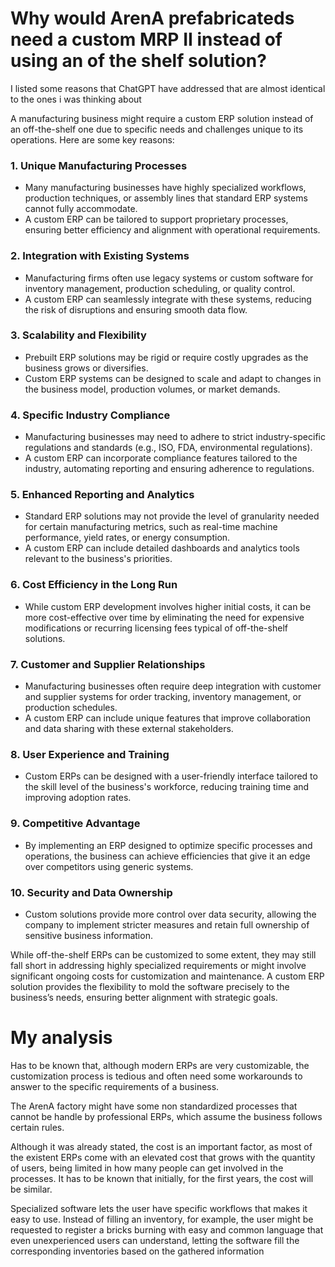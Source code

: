 # Why would ArenA prefabricateds need a custom MRP II instead of using an of the shelf solution?

I listed some reasons that ChatGPT have addressed that are almost identical to the ones i was thinking about

A manufacturing business might require a custom ERP solution instead of an off-the-shelf one due to specific needs and challenges unique to its operations. Here are some key reasons:

### 1. **Unique Manufacturing Processes**
   - Many manufacturing businesses have highly specialized workflows, production techniques, or assembly lines that standard ERP systems cannot fully accommodate.
   - A custom ERP can be tailored to support proprietary processes, ensuring better efficiency and alignment with operational requirements.

### 2. **Integration with Existing Systems**
   - Manufacturing firms often use legacy systems or custom software for inventory management, production scheduling, or quality control.
   - A custom ERP can seamlessly integrate with these systems, reducing the risk of disruptions and ensuring smooth data flow.

### 3. **Scalability and Flexibility**
   - Prebuilt ERP solutions may be rigid or require costly upgrades as the business grows or diversifies.
   - Custom ERP systems can be designed to scale and adapt to changes in the business model, production volumes, or market demands.

### 4. **Specific Industry Compliance**
   - Manufacturing businesses may need to adhere to strict industry-specific regulations and standards (e.g., ISO, FDA, environmental regulations).
   - A custom ERP can incorporate compliance features tailored to the industry, automating reporting and ensuring adherence to regulations.

### 5. **Enhanced Reporting and Analytics**
   - Standard ERP solutions may not provide the level of granularity needed for certain manufacturing metrics, such as real-time machine performance, yield rates, or energy consumption.
   - A custom ERP can include detailed dashboards and analytics tools relevant to the business's priorities.

### 6. **Cost Efficiency in the Long Run**
   - While custom ERP development involves higher initial costs, it can be more cost-effective over time by eliminating the need for expensive modifications or recurring licensing fees typical of off-the-shelf solutions.

### 7. **Customer and Supplier Relationships**
   - Manufacturing businesses often require deep integration with customer and supplier systems for order tracking, inventory management, or production schedules.
   - A custom ERP can include unique features that improve collaboration and data sharing with these external stakeholders.

### 8. **User Experience and Training**
   - Custom ERPs can be designed with a user-friendly interface tailored to the skill level of the business's workforce, reducing training time and improving adoption rates.

### 9. **Competitive Advantage**
   - By implementing an ERP designed to optimize specific processes and operations, the business can achieve efficiencies that give it an edge over competitors using generic systems.

### 10. **Security and Data Ownership**
   - Custom solutions provide more control over data security, allowing the company to implement stricter measures and retain full ownership of sensitive business information.

While off-the-shelf ERPs can be customized to some extent, they may still fall short in addressing highly specialized requirements or might involve significant ongoing costs for customization and maintenance. A custom ERP solution provides the flexibility to mold the software precisely to the business’s needs, ensuring better alignment with strategic goals.

# My analysis 

Has to be known that, although modern ERPs are very customizable, the customization process is tedious and
often need some workarounds to answer to the specific requirements of a business. 

The ArenA factory might have some non standardized processes that cannot be handle by professional ERPs, 
which assume the business follows certain rules.

Although it was already stated, the cost is an important factor, as most of the existent ERPs come with an
elevated cost that grows with the quantity of users, being limited in how many people can get involved in the 
processes. It has to be known that initially, for the first years, the cost will be similar.

Specialized software lets the user have specific workflows that makes it easy to use. Instead of filling an inventory,
for example, the user might be requested to register a bricks burning with easy and common language that even
unexperienced users can understand, letting the software fill the corresponding inventories based on the gathered information

